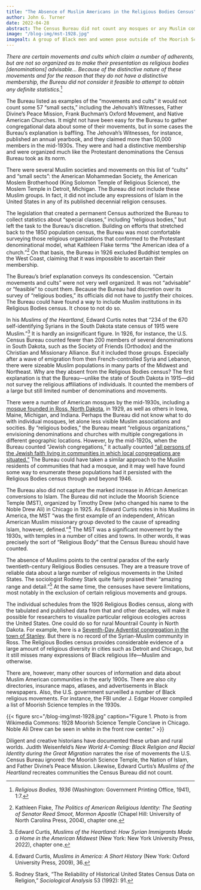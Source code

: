 ```yaml
---
title: "The Absence of Muslim Americans in the Religious Bodies Census"
author: John G. Turner
date: 2022-04-28
abstract: The Census Bureau did not count any mosques or any Muslim communities in the 1926 Census of Religious Bodies. Here, we explore why the absence of Muslim Americans is significant. 
image: "/blog-img/mst-1928.jpg"
imagealt: A group of Black men and women pose outside of the Moorish Science Temple of America and under a banner. The banner states the name of the temple, and the dates October 15-20, 1928. Below that is written "Prophet Noble Ali. Founder."
---
```


*There are certain movements and cults which claim a number of adherents, but are not so organized as to make their presentation as religious bodies [denominations] advisable... Because of the distinctive nature of these movements and for the reason that they do not have a distinctive membership, the Bureau did not consider it feasible to attempt to obtain any definite statistics.*[^1]

The Bureau listed as examples of the “movements and cults” it would not count some 57 “small sects,” including the  Jehovah’s Witnesses, Father Divine’s Peace Mission, Frank Buchman’s Oxford Movement, and Native American Churches. It might not have been easy for the Bureau to gather congregational data about some of their movements, but in some cases the Bureau’s explanation is baffling. The Jehovah’s Witnesses, for instance, published an annual yearbook, and they claimed more than 50,000 members in the mid-1930s. They were and had a distinctive membership and were organized much like the Protestant denominations the Census Bureau took as its norm.

There were several Muslim societies and movements on this list of “cults” and “small sects”: the American Mohammedan Society, the American Moslem Brotherhood (King Solomon Temple of Religious Science), the Moslem Temple in Detroit, Michigan. The Bureau did not include these Muslim groups. In fact, it did not include any expressions of Islam in the United States in any of its published decennial religion censuses.

The legislation that created a permanent Census authorized the Bureau to collect statistics about “special classes,” including “religious bodies,” but left the task to the Bureau’s discretion. Building on efforts that stretched back to the 1850 population census, the Bureau was most comfortable surveying those religious organizations that conformed to the Protestant denominational model, what Kathleen Flake terms “the American idea of a church.”[^2] On that basis, the Bureau in 1926 excluded Buddhist temples on the West Coast, claiming that it was impossible to ascertain their membership. 

The Bureau’s brief explanation conveys its condescension. “Certain movements and cults” were not very well organized. It was not “advisable” or “feasible” to count them. Because the Bureau had discretion over its survey of “religious bodies,” its officials did not have to justify their choices. The Bureau could have found a way to include Muslim institutions in its Religious Bodies census. It chose to not do so. 

In his *Muslims of the Heartland*, Edward Curtis notes that “234 of the 670 self-identifying Syrians in the South Dakota state census of 1915 were Muslim.”[^3] It is hardly an insignificant figure. In 1926, for instance, the U.S. Census Bureau counted fewer than 200 members of several denominations in South Dakota, such as the Society of Friends (Orthodox) and the Christian and Missionary Alliance. But it included those groups. Especially after a wave of emigration from then French-controlled Syria and Lebanon, there were sizeable Muslim populations in many parts of the Midwest and Northeast. Why are they absent from the Religious Bodies census? The first explanation is that the Bureau—unlike the state of South Dakota in 1915—did not survey the religious affiliations of individuals. It counted the members of a large but still limited number of denominations and movements.

There were a number of American mosques by the mid-1930s, including a [mosque founded in Ross, North Dakota](https://www.npr.org/2019/07/13/741391249/visiting-a-historic-mosque-in-north-dakota), in 1929, as well as others in Iowa, Maine, Michigan, and Indiana. Perhaps the Bureau did not know what to do with individual mosques, let alone less visible Muslim associations and socities. By “religious bodies,” the Bureau meant “religious organizations,” envisioning denominations and churches with multiple congregations in different geographic locations. However, by the mid-1920s, when the Bureau counted “Jewish congregations,” it actually counted [“all persons of the Jewish faith living in communities in which local congregations are situated.”](https://religiousecologies.org/blog/american-jews-and-the-u.s.-census-of-religious-bodies/) The Bureau could have taken a similar approach to the Muslim residents of communities that had a mosque, and it may well have found some way to enumerate these populations had it persisted with the Religious Bodies census through and beyond 1946.

The Bureau also did not capture the marked increase in African American conversions to Islam. The Bureau did not include the Moorish Science Temple (MST), organized by Timothy Drew (who changed his name to the Noble Drew Ali) in Chicago in 1925. As Edward Curtis notes in his Muslims in America, the MST “was the first example of an independent, African American Muslim missionary group devoted to the cause of spreading Islam, however, defined.”[^4] The MST was a significant movement by the 1930s, with temples in a number of cities and towns. In other words, it was precisely the sort of “Religious Body” that the Census Bureau should have counted.

The absence of Muslims points to the central paradox of the early twentieth-century Religious Bodies censuses. They are a treasure trove of reliable data about a large number of religious movements in the United States. The sociologist Rodney Stark quite fairly praised their “amazing range and detail.”[^5] At the same time, the censuses have severe limitations, most notably in the exclusion of certain religious movements and groups.

The individual schedules from the 1926 Religious Bodies census, along with the tabulated and published data from that and other decades, will make it possible for researchers to visualize particular religious ecologies across the United States. One could do so for rural Mountrail County in North Dakota. For example, here is a [Seventh-Day Adventist congregation in the town of Stanley](https://omeka.religiousecologies.org/files/original/9fd92630384f370b68d30ff22384e01ed178f0f7.jpg). But there is no record of the Syrian-Muslim community in Ross. The Religious Bodies census provides considerable evidence of a large amount of religious diversity in cities such as Detroit and Chicago, but it still misses many expressions of Black religious life—Muslim and otherwise.

There are, however, many other sources of information and data about Muslim American communities in the early 1900s. There are also city directories, insurance maps, atlases, and advertisements in Black newspapers. Also, the U.S. government surveilled a number of Black religious movements. For instance, the FBI under J. Edgar Hoover compiled a list of Moorish Science temples in the 1930s.

{{< figure src="/blog-img/mst-1928.jpg" caption="Figure 1. Photo is from Wikimedia Commons: 1928 Moorish Science Temple Conclave in Chicago. Noble Ali Drew can be seen in white in the front row center." >}}

Diligent and creative historians have documented these urban and rural worlds. Judith Weisenfeld’s *New World A-Coming: Black Religion and Racial Identity during the Great Migration* narrates the rise of movements the U.S. Census Bureau ignored: the Moorish Science Temple, the Nation of Islam, and Father Divine’s Peace Mission. Likewise, Edward Curtis’s *Muslims of the Heartland* recreates communities the Census Bureau did not count.

[^1]: *Religious Bodies, 1936* (Washington: Government Printing Office, 1941), 1:7.

[^2]:Kathleen Flake, *The Politics of American Religious Identity: The Seating of Senator Reed Smoot, Mormon Apostle* (Chapel Hill: University of North Carolina Press, 2004), chapter one.

[^3]: Edward Curtis, *Muslims of the Heartland: How Syrian Immigrants Made a Home in the American Midwest* (New York: New York University Press, 2022), chapter one.

[^4]: Edward Curtis, *Muslims in America: A Short History* (New York: Oxford University Press, 2009), 36.

[^5]: Rodney Stark, “The Reliability of Historical United States Census Data on Religion,” *Sociological Analysis* 53 (1992): 91.
